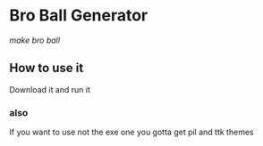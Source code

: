 # Bro Ball Generator
<em>make bro ball</em>

## How to use it
Download it and run it

### also
If you want to use not the exe one you gotta get pil and ttk themes
